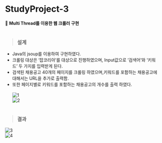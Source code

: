 # StudyProject-3
📱 <strong>Multi Thread를 이용한 웹 크롤러 구현</strong><br><br>

> ### 설계
* Java의 jsoup를 이용하여 구현하였다. 
* 크롤링 대상은 ‘잡코리아’를 대상으로 진행하였으며, Input값으로 ‘검색어’와 ‘키워드’ 두 가지를 입력받게 된다. 
* 검색된 채용공고 40개의 페이지를 크롤링 하였으며,키워드를 포함하는 채용공고에 대해서는 URL을 추가로 출력함. 
* 또한 페이지별로 키워드를 포함하는 채용공고의 개수를 출력 하였다.<br><br>
![1](https://user-images.githubusercontent.com/76520025/116523154-e0bd3800-a910-11eb-80a3-1d8110df899d.jpg)<br/>
![2](https://user-images.githubusercontent.com/76520025/116523146-def37480-a910-11eb-9386-1f0862c43834.jpg)<br/><br/>

> ### 결과
![3](https://user-images.githubusercontent.com/76520025/116523150-df8c0b00-a910-11eb-9968-2e1918d0ade6.JPG)<br>
![4](https://user-images.githubusercontent.com/76520025/116523153-e024a180-a910-11eb-9f30-53925a287fa0.JPG)<br/><br/>
